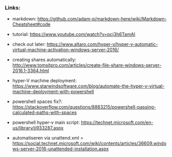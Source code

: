 ### Links:
- markdown: https://github.com/adam-p/markdown-here/wiki/Markdown-Cheatsheet#code

- tutorial: https://www.youtube.com/watch?v=pcj3h6TamAI

- check out later: https://www.altaro.com/hyper-v/hyper-v-automatic-virtual-machine-activation-windows-server-2016/

- creating shares automatically: http://www.tomsitpro.com/articles/create-file-share-windows-server-2016,1-3364.html

- hyper-V machine deployment: https://www.starwindsoftware.com/blog/automate-the-hyper-v-virtual-machine-deployment-with-powershell

- powershell spaces fix?: https://stackoverflow.com/questions/8883215/powershell-passing-calculated-paths-with-spaces

- powershell hyper-v main script: https://technet.microsoft.com/en-us/library/jj933287.aspx

- automatiseren via unattend.xml = https://social.technet.microsoft.com/wiki/contents/articles/36609.windows-server-2016-unattended-installation.aspx
